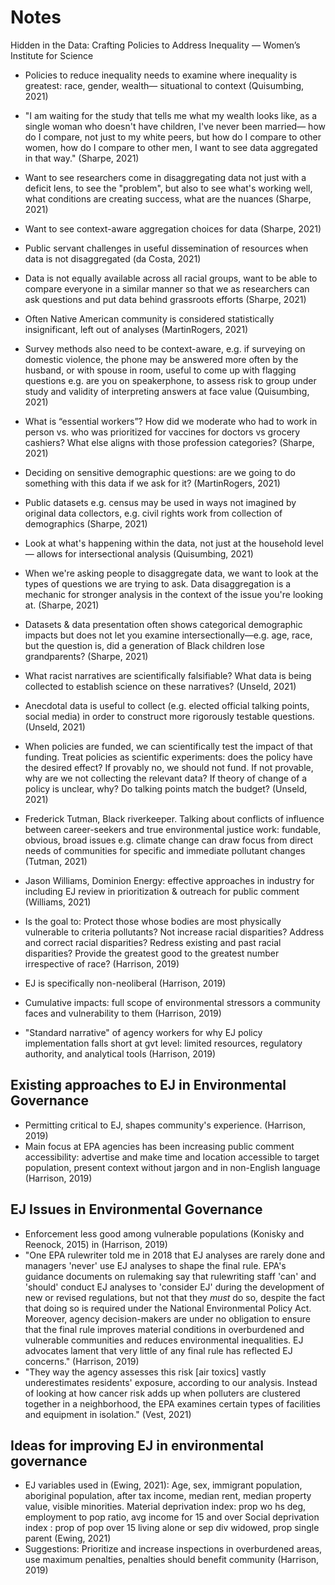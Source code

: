 # Notes

Hidden in the Data: Crafting Policies to Address Inequality — Women’s Institute for Science
* Policies to reduce inequality needs to examine where inequality is greatest: race, gender, wealth— situational to context (Quisumbing, 2021)
* "I am waiting for the study that tells me what my wealth looks like, as a single woman who doesn't have children, I've never been married— how do I compare, not just to my white peers, but how do I compare to other women, how do I compare to other men, I want to see data aggregated in that way." (Sharpe, 2021)
* Want to see researchers come in disaggregating data not just with a deficit lens, to see the "problem", but also to see what's working well, what conditions are creating success, what are the nuances (Sharpe, 2021)
* Want to see context-aware aggregation choices for data (Sharpe, 2021)
* Public servant challenges in useful dissemination of resources when data is not disaggregated (da Costa, 2021)
* Data is not equally available across all racial groups, want to be able to compare everyone in a similar manner so that we as researchers can ask questions and put data behind grassroots efforts (Sharpe, 2021)
* Often Native American community is considered statistically insignificant, left out of analyses (MartinRogers, 2021)
* Survey methods also need to be context-aware, e.g. if surveying on domestic violence, the phone may be answered more often by the husband, or with spouse in room, useful to come up with flagging questions e.g. are you on speakerphone, to assess risk to group under study and validity of interpreting answers at face value (Quisumbing, 2021)
* What is “essential workers”? How did we moderate who had to work in person vs. who was prioritized for vaccines for doctors vs grocery cashiers? What else aligns with those profession categories? (Sharpe, 2021)
* Deciding on sensitive demographic questions: are we going to do something with this data if we ask for it? (MartinRogers, 2021)
* Public datasets e.g. census may be used in ways not imagined by original data collectors, e.g. civil rights work from collection of demographics (Sharpe, 2021)
* Look at what's happening within the data, not just at the household level— allows for intersectional analysis (Quisumbing, 2021)
* When we're asking people to disaggregate data, we want to look at the types of questions we are trying to ask. Data disaggregation is a mechanic for stronger analysis in the context of the issue you're looking at. (Sharpe, 2021)
* Datasets & data presentation often shows categorical demographic impacts but does not let you examine intersectionally—e.g. age, race, but the question is, did a generation of Black children lose grandparents? (Sharpe, 2021)
* What racist narratives are scientifically falsifiable? What data is being collected to establish science on these narratives? (Unseld, 2021)
* Anecdotal data is useful to collect (e.g. elected official talking points, social media) in order to construct more rigorously testable questions. (Unseld, 2021)
* When policies are funded, we can scientifically test the impact of that funding. Treat policies as scientific experiments: does the policy have the desired effect? If provably no, we should not fund. If not provable, why are we not collecting the relevant data? If theory of change of a policy is unclear, why? Do talking points match the budget? (Unseld, 2021)
* Frederick Tutman, Black riverkeeper. Talking about conflicts of influence between career-seekers and true environmental justice work: fundable, obvious, broad issues e.g. climate change can draw focus from direct needs of communities for specific and immediate pollutant changes (Tutman, 2021)
* Jason Williams, Dominion Energy: effective approaches in industry for including EJ review in prioritization & outreach for public comment (Williams, 2021)
* Is the goal to: Protect those whose bodies are most physically vulnerable to criteria pollutants? Not increase racial disparities? Address and correct racial disparities? Redress existing and past racial disparities? Provide the greatest good to the greatest number irrespective of race? (Harrison, 2019)
* EJ is specifically non-neoliberal (Harrison, 2019)
* Cumulative impacts:  full scope of environmental stressors a community faces and vulnerability to them (Harrison, 2019)




* "Standard narrative" of agency workers for why EJ policy implementation falls short at gvt level: limited resources, regulatory authority, and analytical tools (Harrison, 2019)

## Existing approaches to EJ in Environmental Governance
* Permitting critical to EJ, shapes community's experience. (Harrison, 2019)
* Main focus at EPA agencies has been increasing public comment accessibility: advertise and make time and location accessible to target population, present context without jargon and in non-English language (Harrison, 2019)

## EJ Issues in Environmental Governance
* Enforcement less good among vulnerable populations (Konisky and Reenock, 2015) in (Harrison, 2019)
* "One EPA rulewriter told me in 2018 that EJ analyses are rarely done and managers 'never' use EJ analyses to shape the final rule. EPA's guidance documents on rulemaking say that rulewriting staff 'can' and 'should' conduct EJ analyses to 'consider EJ' during the development of new or revised regulations, but not that they *must* do so, despite the fact that doing so is required under the National Environmental Policy Act. Moreover, agency decision-makers are under no obligation to ensure that the final rule improves material conditions in overburdened and vulnerable communities and reduces environmental inequalities. EJ advocates lament that very little of any final rule has reflected EJ concerns." (Harrison, 2019)
* "They way the agency assesses this risk [air toxics] vastly underestimates residents' exposure, according to our analysis. Instead of looking at how cancer risk adds up when polluters are clustered together in a neighborhood, the EPA examines certain types of facilities and equipment in isolation." (Vest, 2021)

## Ideas for improving EJ in environmental governance
* EJ variables used in (Ewing, 2021): Age, sex, immigrant population, aboriginal population, after tax income, median rent, median property value, visible minorities. Material deprivation index: prop wo hs deg, employment to pop ratio, avg income for 15 and over Social deprivation index : prop of pop over 15 living alone or sep div widowed, prop single parent (Ewing, 2021)
* Suggestions: Prioritize and increase inspections in overburdened areas, use maximum penalties, penalties should benefit community (Harrison, 2019)
